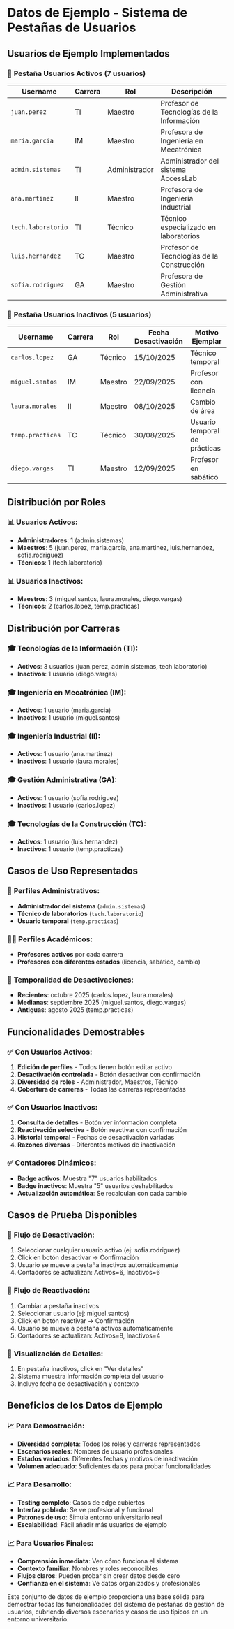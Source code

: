 # Datos de Ejemplo - Sistema de Pestañas de Usuarios

## Usuarios de Ejemplo Implementados

### 👥 **Pestaña Usuarios Activos (7 usuarios)**

| Username | Carrera | Rol | Descripción |
|----------|---------|-----|-------------|
| `juan.perez` | TI | Maestro | Profesor de Tecnologías de la Información |
| `maria.garcia` | IM | Maestro | Profesora de Ingeniería en Mecatrónica |
| `admin.sistemas` | TI | Administrador | Administrador del sistema AccessLab |
| `ana.martinez` | II | Maestro | Profesora de Ingeniería Industrial |
| `tech.laboratorio` | TI | Técnico | Técnico especializado en laboratorios |
| `luis.hernandez` | TC | Maestro | Profesor de Tecnologías de la Construcción |
| `sofia.rodriguez` | GA | Maestro | Profesora de Gestión Administrativa |

### 🚫 **Pestaña Usuarios Inactivos (5 usuarios)**

| Username | Carrera | Rol | Fecha Desactivación | Motivo Ejemplar |
|----------|---------|-----|-------------------|-----------------|
| `carlos.lopez` | GA | Técnico | 15/10/2025 | Técnico temporal |
| `miguel.santos` | IM | Maestro | 22/09/2025 | Profesor con licencia |
| `laura.morales` | II | Maestro | 08/10/2025 | Cambio de área |
| `temp.practicas` | TC | Técnico | 30/08/2025 | Usuario temporal de prácticas |
| `diego.vargas` | TI | Maestro | 12/09/2025 | Profesor en sabático |

## Distribución por Roles

### 📊 **Usuarios Activos:**
- **Administradores**: 1 (admin.sistemas)
- **Maestros**: 5 (juan.perez, maria.garcia, ana.martinez, luis.hernandez, sofia.rodriguez)
- **Técnicos**: 1 (tech.laboratorio)

### 📊 **Usuarios Inactivos:**
- **Maestros**: 3 (miguel.santos, laura.morales, diego.vargas)
- **Técnicos**: 2 (carlos.lopez, temp.practicas)

## Distribución por Carreras

### 🎓 **Tecnologías de la Información (TI):**
- **Activos**: 3 usuarios (juan.perez, admin.sistemas, tech.laboratorio)
- **Inactivos**: 1 usuario (diego.vargas)

### 🎓 **Ingeniería en Mecatrónica (IM):**
- **Activos**: 1 usuario (maria.garcia)
- **Inactivos**: 1 usuario (miguel.santos)

### 🎓 **Ingeniería Industrial (II):**
- **Activos**: 1 usuario (ana.martinez)
- **Inactivos**: 1 usuario (laura.morales)

### 🎓 **Gestión Administrativa (GA):**
- **Activos**: 1 usuario (sofia.rodriguez)
- **Inactivos**: 1 usuario (carlos.lopez)

### 🎓 **Tecnologías de la Construcción (TC):**
- **Activos**: 1 usuario (luis.hernandez)
- **Inactivos**: 1 usuario (temp.practicas)

## Casos de Uso Representados

### 🏢 **Perfiles Administrativos:**
- **Administrador del sistema** (`admin.sistemas`)
- **Técnico de laboratorios** (`tech.laboratorio`)
- **Usuario temporal** (`temp.practicas`)

### 👨‍🏫 **Perfiles Académicos:**
- **Profesores activos** por cada carrera
- **Profesores con diferentes estados** (licencia, sabático, cambio)

### 📅 **Temporalidad de Desactivaciones:**
- **Recientes**: octubre 2025 (carlos.lopez, laura.morales)
- **Medianas**: septiembre 2025 (miguel.santos, diego.vargas)
- **Antiguas**: agosto 2025 (temp.practicas)

## Funcionalidades Demostrables

### ✅ **Con Usuarios Activos:**
1. **Edición de perfiles** - Todos tienen botón editar activo
2. **Desactivación controlada** - Botón desactivar con confirmación
3. **Diversidad de roles** - Administrador, Maestros, Técnico
4. **Cobertura de carreras** - Todas las carreras representadas

### ✅ **Con Usuarios Inactivos:**
1. **Consulta de detalles** - Botón ver información completa
2. **Reactivación selectiva** - Botón reactivar con confirmación
3. **Historial temporal** - Fechas de desactivación variadas
4. **Razones diversas** - Diferentes motivos de inactivación

### ✅ **Contadores Dinámicos:**
- **Badge activos**: Muestra "7" usuarios habilitados
- **Badge inactivos**: Muestra "5" usuarios deshabilitados
- **Actualización automática**: Se recalculan con cada cambio

## Casos de Prueba Disponibles

### 🧪 **Flujo de Desactivación:**
1. Seleccionar cualquier usuario activo (ej: sofia.rodriguez)
2. Click en botón desactivar → Confirmación
3. Usuario se mueve a pestaña inactivos automáticamente
4. Contadores se actualizan: Activos=6, Inactivos=6

### 🧪 **Flujo de Reactivación:**
1. Cambiar a pestaña inactivos
2. Seleccionar usuario (ej: miguel.santos)
3. Click en botón reactivar → Confirmación
4. Usuario se mueve a pestaña activos automáticamente
5. Contadores se actualizan: Activos=8, Inactivos=4

### 🧪 **Visualización de Detalles:**
1. En pestaña inactivos, click en "Ver detalles"
2. Sistema muestra información completa del usuario
3. Incluye fecha de desactivación y contexto

## Beneficios de los Datos de Ejemplo

### 📈 **Para Demostración:**
- **Diversidad completa**: Todos los roles y carreras representados
- **Escenarios reales**: Nombres de usuario profesionales
- **Estados variados**: Diferentes fechas y motivos de inactivación
- **Volumen adecuado**: Suficientes datos para probar funcionalidades

### 📈 **Para Desarrollo:**
- **Testing completo**: Casos de edge cubiertos
- **Interfaz poblada**: Se ve profesional y funcional
- **Patrones de uso**: Simula entorno universitario real
- **Escalabilidad**: Fácil añadir más usuarios de ejemplo

### 📈 **Para Usuarios Finales:**
- **Comprensión inmediata**: Ven cómo funciona el sistema
- **Contexto familiar**: Nombres y roles reconocibles
- **Flujos claros**: Pueden probar sin crear datos desde cero
- **Confianza en el sistema**: Ve datos organizados y profesionales

Este conjunto de datos de ejemplo proporciona una base sólida para demostrar todas las funcionalidades del sistema de pestañas de gestión de usuarios, cubriendo diversos escenarios y casos de uso típicos en un entorno universitario.